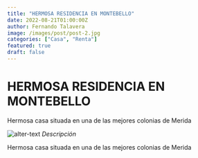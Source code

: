 ```yaml
---
title: "HERMOSA RESIDENCIA EN MONTEBELLO"
date: 2022-08-21T01:00:00Z
author: Fernando Talavera
image: /images/post/post-2.jpg
categories: ["Casa", "Renta"]
featured: true
draft: false
---
```


# HERMOSA RESIDENCIA EN MONTEBELLO

Hermosa casa situada en una de las mejores colonias de Merida

![alter-text](/images/post/post-2.jpg)
_Descripción_

Hermosa casa situada en una de las mejores colonias de Merida
